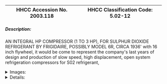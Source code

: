 | **HHCC Accession No. 2003.118** |**HHCC Classification Code:  5.02-12**|
| ----------- | ----------- |
##### Description:
AN INTEGRAL HP COMPRESSOR (1 TO 3 HP), FOR SULPHUR DIOXIDE REFRIGERANT BY FRIGIDAIRE, POSSIBLY MODEL 6R, CIRCA 1936' with 16 inch flywheel, it would be come to represent the company's last years of design and production of slow speed, high displacement, open system refrigeration compressors for S02 refrigerant,


<details>
	<summary>Images:</summary>
<div class="gallery gallery-wrapper--full" contenteditable="false" data-is-empty="false" data-translation="Add images" data-columns="6">
<figure class="gallery__item"><a href="#DOMAIN_NAME#gallery/5.02-12.jpg" data-size="768x512"><img src="#DOMAIN_NAME#gallery/5.02-12-thumbnail.jpg" alt=""></a></figure>
</div>
</details>


<details>
	<summary>Details:</summary>

##### Group:
5.02 Refrigerating and Air Conditioning Compressors - Commercial

##### Make:
Frigidaire

##### Manufacturer:
Frigidaire Div. General Motors Corporation

##### Model:
Possibly 6R (see note)

##### Serial No.:
Body markings: #98303; 6R; 9830;3-2; 3-12;

##### Size:
15x18x16'h

##### Weight:
60 lbs.

##### Circa:
1936

##### Rating:
Exhibit, education, and research quality, illustrating the last years of design and production of integral HP, slow speed, high displacement, open system refrigeration compressors for S02 refrigerant,

##### Patent Date/Number:


##### Provenance:
From York County (York Region) Ontario, once a rich agricultural hinterlands, attracting early settlement in the last years of the 18th century. Located on the north slopes of the Oak Ridges Moraine, within 20 miles of Toronto, the County would also attract early ex-urban development, to be come a wealthy market place for the emerging household and consumer technologies of the early and mid 20th century. 

This artifact was discovered in the 1950's in the used stock of T. H. Oliver, Refrigeration and Electric Sales and Service, Aurora, Ontario, an early worker in the field of agricultural, industrial and consumer technology.

##### Type and Design:


##### Construction:


##### Material:


##### Special Features:


##### Accessories:


##### Capacities:


##### Performance Characteristics:


##### Operation:


##### Control and Regulation:


##### Targeted Market Segment:


##### Consumer Acceptance:


##### Merchandising:


##### Market Price:


##### Technological Significance:


##### Industrial Significance:


##### Socio-economic Significance:


##### Socio-cultural Significance:


##### Donor:
G. Leslie Oliver, The T. H. Oliver HVACR Collection

##### HHCC Storage Location:


##### Tracking:


##### Bibliographic References:


##### Notes:
The machine markings are ambiguous, as is often the case, historically, with embossed equipment part numbers mixed up with model and serial data.

##### Related Reports:

</details>
